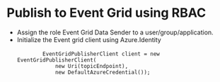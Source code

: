<h1>Publish to Event Grid using RBAC</h1>
<ul>
  <li>Assign the role Event Grid Data Sender to a user/group/application.</li>  
  <li> 
    Initialize the Event grid client using Azure.Identity </br>
    <code>
        EventGridPublisherClient client = new EventGridPublisherClient(
            new Uri(topicEndpoint),
            new DefaultAzureCredential());
    </code>
</ul>

